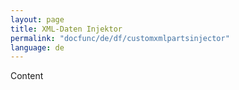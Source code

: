 ```yaml
---
layout: page
title: XML-Daten Injektor
permalink: "docfunc/de/df/customxmlpartsinjector"
language: de
---
```


Content